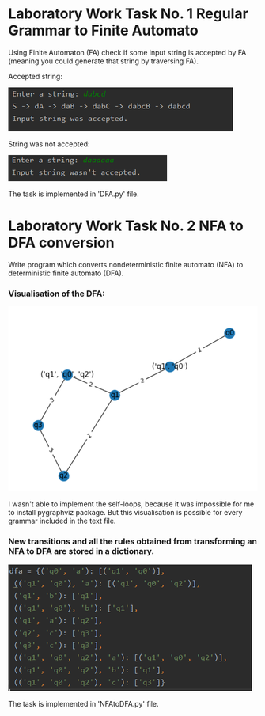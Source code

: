 # Laboratory Work Task No. 1 Regular Grammar to Finite Automato

Using Finite Automaton (FA) check if some input string is accepted by FA (meaning you could generate that string by traversing FA).

Accepted string:

<img src="/venv/dfa_accepted.PNG"/>

String was not accepted:

<img src="/venv/dfa_notaccept.PNG"/>

The task is implemented in 'DFA.py' file.

# Laboratory Work Task No. 2 NFA to DFA conversion

Write program which converts nondeterministic finite automato (NFA) to deterministic finite automato (DFA).

### Visualisation of the DFA:

<img src="/venv/dfa_capture.PNG">

I wasn't able to implement the self-loops, because it was impossible for me to install pygraphviz package. But this visualisation
is possible for every grammar included in the text file.

### New transitions and all the rules obtained from transforming an NFA to DFA are stored in a dictionary.

<img src="/venv/dfa_console.PNG">

The task is implemented in 'NFAtoDFA.py' file.

